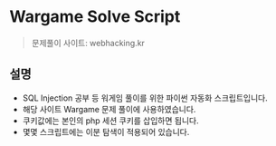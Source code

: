 # Wargame Solve Script

> 문제풀이 사이트: webhacking.kr

## 설명

- SQL Injection 공부 등 워게임 풀이를 위한 파이썬 자동화 스크립트입니다.
- 해당 사이트 Wargame 문제 풀이에 사용하였습니다.
- 쿠키값에는 본인의 php 세션 쿠키를 삽입하면 됩니다.
- 몇몇 스크립트에는 이분 탐색이 적용되어 있습니다.
  &nbsp;
